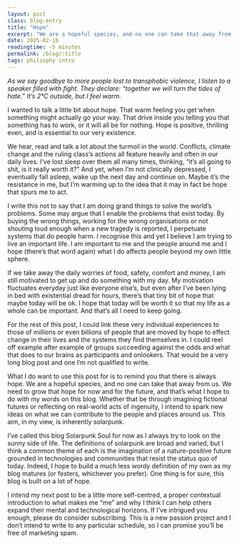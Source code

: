 ```yaml
---
layout: post
class: blog-entry
title: "Hope"
excerpt: "We are a hopeful species, and no one can take that away from us."
date: 2025-02-16
readingtime: ~5 minutes
permalink: /blog/:title
tags: philsophy intro
---
```


*As we say goodbye to more people lost to transphobic violence, I listen to a speaker filled with fight. They declare: “together we will turn the tides of hate.” It’s 2°C outside, but I feel warm.*

I wanted to talk a little bit about hope. That warm feeling you get when something might actually go your way. That drive inside you telling you that something has to work, or it will all be for nothing. Hope is positive, thrilling even, and is essential to our very existence.

We hear, read and talk a lot about the turmoil in the world. Conflicts, climate change and the ruling class’s actions all feature heavily and often in our daily lives. I’ve lost sleep over them all many times, thinking, “it’s all going to shit, is it really worth it?” And yet, when I’m not clinically depressed, I eventually fall asleep, wake up the next day and continue on. Maybe it’s the resistance in me, but I’m warming up to the idea that it may in fact be hope that spurs me to act.

I write this not to say that I am doing grand things to solve the world’s problems. Some may argue that I enable the problems that exist today. By buying the wrong things, working for the wrong organisations or not shouting loud enough when a new tragedy is reported, I perpetuate systems that do people harm. I recognise this and yet I believe I am trying to live an important life. I am important to me and the people around me and I hope (there’s that word again) what I do affects people beyond my own little sphere.

If we take away the daily worries of food, safety, comfort and money, I am still motivated to get up and do something with my day. My motivation fluctuates everyday just like everyone else’s, but even after I’ve been lying in bed with existential dread for hours, there’s that tiny bit of hope that maybe today will be ok. I hope that today will be worth it so that my life as a whole can be important. And that’s all I need to keep going.

For the rest of this post, I could link these very individual experiences to those of millions or even billions of people that are moved by hope to effect change in their lives and the systems they find themselves in. I could reel off example after example of groups succeeding against the odds and what that does to our brains as participants and onlookers. That would be a very long blog post and one I’m not qualified to write.

What I do want to use this post for is to remind you that there is always hope. We are a hopeful species, and no one can take that away from us. We need to grow that hope for now and for the future, and that’s what I hope to do with my words on this blog. Whether that be through imagining fictional futures or reflecting on real-world acts of ingenuity, I intend to spark new ideas on what we can contribute to the people and places around us. This aim, in my view, is inherently solarpunk.

I’ve called this blog Solarpunk Soul for now as I always try to look on the sunny side of life. The definitions of solarpunk are broad and varied, but I think a common theme of each is the imagination of a nature-positive future grounded in technologies and communities that resist the status quo of today. Indeed, I hope to build a much less wordy definition of my own as my blog matures (or festers, whichever you prefer). One thing is for sure, this blog is built on a lot of hope.

I intend my next post to be a little more self-centred, a proper contextual introduction to what makes me “me” and why I think I can help others expand their mental and technological horizons. If I’ve intrigued you enough, please do consider subscribing. This is a new passion project and I don’t intend to write to any particular schedule, so I can promise you’ll be free of marketing spam.
